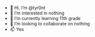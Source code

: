 - 👋 Hi, I’m @tyr0nt
- 👀 I’m interested in nothing 
- 🌱 I’m currently learning 11th grade
- 💞️ I’m looking to collaborate on nothing 
- 📫 Yes

<!---
tyr0nt/tyr0nt is a ✨ special ✨ repository because its `README.md` (this file) appears on your GitHub profile.
You can click the Preview link to take a look at your changes.
--->
